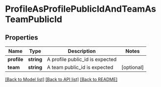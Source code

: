# ProfileAsProfilePublicIdAndTeamAsTeamPublicId

## Properties
Name | Type | Description | Notes
------------ | ------------- | ------------- | -------------
**profile** | **string** | A profile public_id is expected | 
**team** | **string** | A team public_id is expected | [optional] 

[[Back to Model list]](../../README.md#documentation-for-models) [[Back to API list]](../../README.md#documentation-for-api-endpoints) [[Back to README]](../../README.md)

